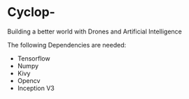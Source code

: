 # Cyclop-
Building a better world with Drones and Artificial Intelligence

The following Dependencies are needed:
* Tensorflow 
* Numpy
* Kivy
* Opencv
* Inception V3

